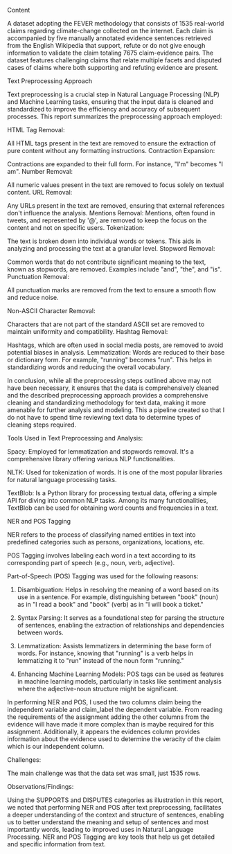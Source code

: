 Content

A dataset adopting the FEVER methodology that consists of 1535 real-world claims regarding climate-change collected on the internet. Each claim is accompanied by five manually annotated evidence sentences retrieved from the English Wikipedia that support, refute or do not give enough information to validate the claim totaling 7675 claim-evidence pairs. The dataset features challenging claims that relate multiple facets and disputed cases of claims where both supporting and refuting evidence are present.

Text Preprocessing Approach

Text preprocessing is a crucial step in Natural Language Processing (NLP) and Machine Learning tasks, ensuring that the input data is cleaned and standardized to improve the efficiency and accuracy of subsequent processes. This report summarizes the preprocessing approach employed:

HTML Tag Removal:

All HTML tags present in the text are removed to ensure the extraction of pure content without any formatting instructions.
Contraction Expansion:

Contractions are expanded to their full form. For instance, "I'm" becomes "I am".
Number Removal:

All numeric values present in the text are removed to focus solely on textual content.
URL Removal:

Any URLs present in the text are removed, ensuring that external references don't influence the analysis.
Mentions Removal:
Mentions, often found in tweets, and represented by '@', are removed to keep the focus on the content and not on specific users.
Tokenization:

The text is broken down into individual words or tokens. This aids in analyzing and processing the text at a granular level.
Stopword Removal:

Common words that do not contribute significant meaning to the text, known as stopwords, are removed. Examples include "and", "the", and "is".
Punctuation Removal:

All punctuation marks are removed from the text to ensure a smooth flow and reduce noise.


Non-ASCII Character Removal:

Characters that are not part of the standard ASCII set are removed to maintain uniformity and compatibility.
Hashtag Removal:

Hashtags, which are often used in social media posts, are removed to avoid potential biases in analysis.
Lemmatization:
Words are reduced to their base or dictionary form. For example, "running" becomes "run". This helps in standardizing words and reducing the overall vocabulary.


In conclusion, while all the preprocessing steps outlined above may not have been necessary, it ensures that the data is comprehensively cleaned and the described preprocessing approach provides a comprehensive cleaning and standardizing methodology for text data, making it more amenable for further analysis and modeling. This a pipeline created so that I do not have to spend time reviewing text data to determine types of cleaning steps required.

Tools Used in Text Preprocessing and Analysis:


Spacy: Employed for lemmatization and stopwords removal. It's a comprehensive library offering various NLP functionalities.

NLTK: Used for tokenization of words. It is one of the most popular libraries for natural language processing tasks.

TextBlob: Is a Python library for processing textual data, offering a simple API for diving into common NLP tasks. Among its many functionalities, TextBlob can be used for obtaining word counts and frequencies in a text.

NER and POS Tagging

NER refers to the process of classifying named entities in text into predefined categories such as persons, organizations, locations, etc.

POS Tagging involves labeling each word in a text according to its corresponding part of speech (e.g., noun, verb, adjective).

Part-of-Speech (POS) Tagging was used for the following reasons:


1.	Disambiguation: Helps in resolving the meaning of a word based on its use in a sentence. For example, distinguishing between "book" (noun) as in "I read a book" and "book" (verb) as in "I will book a ticket."

2.	Syntax Parsing: It serves as a foundational step for parsing the structure of sentences, enabling the extraction of relationships and dependencies between words.

3.	Lemmatization: Assists lemmatizers in determining the base form of words. For instance, knowing that "running" is a verb helps in lemmatizing it to "run" instead of the noun form "running."

4.	Enhancing Machine Learning Models: POS tags can be used as features in machine learning models, particularly in tasks like sentiment analysis where the adjective-noun structure might be significant.
   

In performing NER and POS, I used the two columns claim being the independent variable and claim_label the dependent variable. From reading the requirements of the assignment adding the other columns from the evidence will have made it more complex than is maybe required for this assignment. Additionally, it appears the evidences column provides information about the evidence used to determine the veracity of the claim which is our independent column. 


Challenges:

The main challenge was that the data set was small, just 1535 rows.

Observations/Findings:

Using the SUPPORTS and DISPUTES categories as illustration in this report, we noted that performing NER and POS after text preprocessing, facilitates a deeper understanding of the context and structure of sentences, enabling us to better understand the meaning and setup of sentences and most importantly words, leading to improved uses in Natural Language Processing. NER and POS Tagging are key tools that help us get detailed and specific information from text. 

